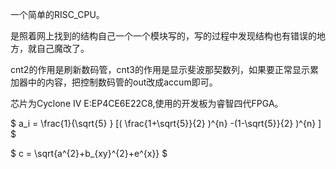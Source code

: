 一个简单的RISC_CPU。  

是照着网上找到的结构自己一个一个模块写的，写的过程中发现结构也有错误的地方，就自己魔改了。  

cnt2的作用是刷新数码管，cnt3的作用是显示斐波那契数列，如果要正常显示累加器中的内容，把控制数码管的out改成accum即可。  

芯片为Cyclone IV E:EP4CE6E22C8,使用的开发板为睿智四代FPGA。  

 $ a_i =   \frac{1}{\sqrt{5} } [( \frac{1+\sqrt{5}}{2} )^{n} -(1-\sqrt{5}}{2} )^{n} ]  $

$ c = \sqrt{a^{2}+b_{xy}^{2}+e^{x}} $
